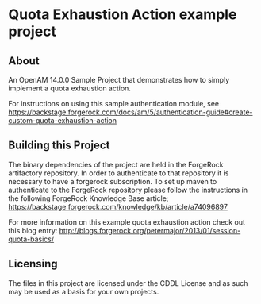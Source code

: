 <!--  
/*
 * The contents of this file are subject to the terms of the Common Development and
 * Distribution License (the License). You may not use this file except in compliance with the
 * License.
 *
 * You can obtain a copy of the License at legal/CDDLv1.0.txt. See the License for the
 * specific language governing permission and limitations under the License.
 *
 * When distributing Covered Software, include this CDDL Header Notice in each file and include
 * the License file at legal/CDDLv1.0.txt. If applicable, add the following below the CDDL
 * Header, with the fields enclosed by brackets [] replaced by your own identifying
 * information: "Portions copyright [year] [name of copyright owner]".
 *
 * Copyright 2017-2025 Ping Identity Corporation.
 */
-->
# Quota Exhaustion Action example project

## About

An OpenAM 14.0.0 Sample Project that demonstrates how to simply implement a quota exhaustion action.

For instructions on using this sample authentication module, see  
 <https://backstage.forgerock.com/docs/am/5/authentication-guide#create-custom-quota-exhaustion-action>

## Building this Project

The binary dependencies of the project are held in the ForgeRock artifactory repository. In order to authenticate to that repository it is necessary to have a forgerock subscription. To set up maven to authenticate to the ForgeRock repository please follow the instructions in the following ForgeRock Knowledge Base article;  
 <https://backstage.forgerock.com/knowledge/kb/article/a74096897>

For more information on this example quota exhaustion action check out this blog entry:
http://blogs.forgerock.org/petermajor/2013/01/session-quota-basics/

## Licensing

The files in this project are licensed under the CDDL License and as such may be used as a basis for your own projects.


